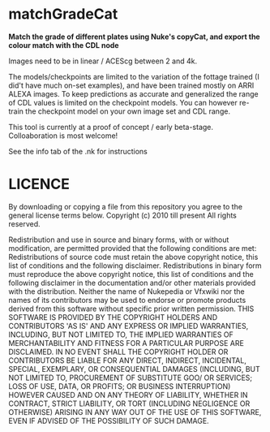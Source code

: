 # matchGradeCat

**Match the grade of different plates using Nuke's copyCat, and export the colour match with the CDL node**

Images need to be in linear / ACEScg between 2 and 4k.

The models/checkpoints are limited to the variation of the fottage trained (I did't have much on-set examples), and have been trained mostly on ARRI ALEXA images. To keep predictions as accurate and generalized the range of CDL values is limited on the checkpoint models. You can however re-train the checkpoint model on your own image set and CDL range.

This tool is currently at a proof of concept / early beta-stage. Colloaboration is most welcome!

See the info tab of the .nk for instructions

# LICENCE
By downloading or copying a file from this repository you agree to the general license terms below. Copyright (c) 2010 till present All rights reserved.

Redistribution and use in source and binary forms, with or without modification, are permitted provided that the following conditions are met: Redistributions of source code must retain the above copyright notice, this list of conditions and the following disclaimer. Redistributions in binary form must reproduce the above copyright notice, this list of conditions and the following disclaimer in the documentation and/or other materials provided with the distribution. Neither the name of Nukepedia or Vfxwiki nor the names of its contributors may be used to endorse or promote products derived from this software without specific prior written permission. THIS SOFTWARE IS PROVIDED BY THE COPYRIGHT HOLDERS AND CONTRIBUTORS 'AS IS' AND ANY EXPRESS OR IMPLIED WARRANTIES, INCLUDING, BUT NOT LIMITED TO, THE IMPLIED WARRANTIES OF MERCHANTABILITY AND FITNESS FOR A PARTICULAR PURPOSE ARE DISCLAIMED. IN NO EVENT SHALL THE COPYRIGHT HOLDER OR CONTRIBUTORS BE LIABLE FOR ANY DIRECT, INDIRECT, INCIDENTAL, SPECIAL, EXEMPLARY, OR CONSEQUENTIAL DAMAGES (INCLUDING, BUT NOT LIMITED TO, PROCUREMENT OF SUBSTITUTE GOO/ OR SERVICES; LOSS OF USE, DATA, OR PROFITS; OR BUSINESS INTERRUPTION) HOWEVER CAUSED AND ON ANY THEORY OF LIABILITY, WHETHER IN CONTRACT, STRICT LIABILITY, OR TORT (INCLUDING NEGLIGENCE OR OTHERWISE) ARISING IN ANY WAY OUT OF THE USE OF THIS SOFTWARE, EVEN IF ADVISED OF THE POSSIBILITY OF SUCH DAMAGE.
